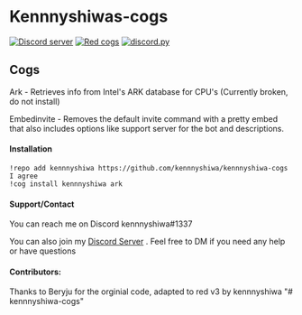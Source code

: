# Kennnyshiwas-cogs
[![Discord server](https://discordapp.com/api/guilds/489162733791739950/embed.png)](https://discord.gg/eYFxDJC)
[![Red cogs](https://img.shields.io/badge/Red--DiscordBot-cogs-red.svg)](https://github.com/Cog-Creators/Red-DiscordBot/tree/V3/develop)
[![discord.py](https://img.shields.io/badge/discord-py-blue.svg)](https://github.com/Rapptz/discord.py)

## Cogs
Ark - Retrieves info from Intel's ARK database for CPU's (Currently broken, do not install)

Embedinvite - Removes the default invite command with a pretty embed that also includes options like support server for the bot and descriptions.

#### Installation

```
!repo add kennnyshiwa https://github.com/kennnyshiwa/kennnyshiwa-cogs
I agree
!cog install kennnyshiwa ark
```

#### Support/Contact
You can reach me on Discord kennnyshiwa#1337

You can also join my [Discord Server](https://discord.gg/eYFxDJC) . Feel free to DM if you need any help or have questions

#### Contributors:

Thanks to Beryju for the orginial code, adapted to red v3 by kennnyshiwa
"# kennnyshiwa-cogs" 
